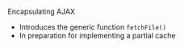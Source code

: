 Encapsulating AJAX

 * Introduces the generic function `fetchFile()`
 * In preparation for implementing a partial cache
